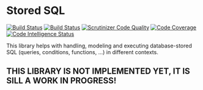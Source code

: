 # Stored SQL

[![Build Status](https://travis-ci.com/addiks/stored-sql.svg?branch=master)](https://travis-ci.com/addiks/stored-sql)
[![Build Status](https://scrutinizer-ci.com/g/addiks/stored-sql/badges/build.png?b=master)](https://scrutinizer-ci.com/g/addiks/stored-sql/build-status/master)
[![Scrutinizer Code Quality](https://scrutinizer-ci.com/g/addiks/stored-sql/badges/quality-score.png?b=master)](https://scrutinizer-ci.com/g/addiks/stored-sql/?branch=master)
[![Code Coverage](https://scrutinizer-ci.com/g/addiks/stored-sql/badges/coverage.png?b=master)](https://scrutinizer-ci.com/g/addiks/stored-sql/?branch=master)
[![Code Intelligence Status](https://scrutinizer-ci.com/g/addiks/stored-sql/badges/code-intelligence.svg?b=master)](https://scrutinizer-ci.com/code-intelligence)

This library helps with handling, modeling and executing database-stored SQL (queries, conditions, functions, ...) in different contexts.

## THIS LIBRARY IS NOT IMPLEMENTED YET, IT IS SILL A WORK IN PROGRESS! ##
